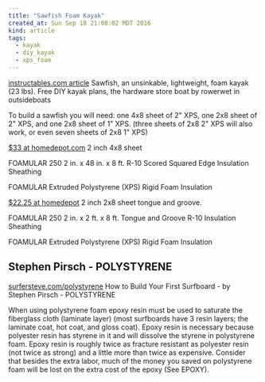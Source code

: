 ```yaml
---
title: "Sawfish Foam Kayak"
created_at: Sun Sep 18 21:08:02 MDT 2016
kind: article
tags:
  - kayak
  - diy_kayak
  - xps_foam
---
```


<a href="http://www.instructables.com/id/Sawfish-foam-kayak-build-a-funtional-light-wieght-/" target="_blank">instructables.com article</a>
Sawfish, an unsinkable, lightweight, foam kayak (23 lbs). Free DIY kayak plans, the hardware store boat by rowerwet in outsideboats

To build a sawfish you will need: one 4x8 sheet of 2" XPS, one 2x8
sheet of 2" XPS, and one 2x8 sheet of 1" XPS. (three sheets of 2x8 2"
XPS will also work, or even seven sheets of 2x8 1" XPS)

<a href="http://www.homedepot.com/p/Owens-Corning-FOAMULAR-250-2-in-x-48-in-x-8-ft-R-10-Scored-Squared-Edge-Insulation-Sheathing-52DD/202085962" target="_blank">$33 at homedepot.com</a>
2 inch 4x8 sheet

FOAMULAR 250 2 in. x 48 in. x 8 ft. R-10 Scored Squared Edge Insulation Sheathing

FOAMULAR Extruded Polystyrene (XPS) Rigid Foam Insulation 

<a href="http://www.homedepot.com/p/Owens-Corning-FOAMULAR-250-2-in-x-2-ft-x-8-ft-Tongue-and-Groove-R-10-Insulation-Sheathing-24DD/100320335" target="_blank">$22.25 at homedepot</a>
2 inch 2x8 sheet tongue and groove.

FOAMULAR 250 2 in. x 2 ft. x 8 ft. Tongue and Groove R-10 Insulation Sheathing

FOAMULAR Extruded Polystyrene (XPS) Rigid Foam Insulation 

## Stephen Pirsch - POLYSTYRENE

<a href="http://www.surfersteve.com/polystyrene.htm" target="_blank">surfersteve.com/polystyrene</a>
How to Build Your First Surfboard - by Stephen Pirsch - POLYSTYRENE

When using polystyrene foam epoxy resin must be used to saturate the
fiberglass cloth (laminate layer) (most surfboards have 3 resin layers;
the laminate coat, hot coat, and gloss coat).  Epoxy resin is necessary
because polyester resin has styrene in it and will dissolve the styrene
in polystyrene foam.  Epoxy resin is roughly twice as fracture resistant
as polyester resin (not twice as strong) and a little more than twice
as expensive.  Consider that besides the extra labor, much of the money
you saved on polystyrene foam will be lost on the extra cost of the epoxy
(See EPOXY).

<!--
html boilerplate
<a href="" target="_blank"></a>
<a name=""></a>
<img src="" width="400px">
<ul>
  <li></li>
</ul>
<pre>
</pre>
<pre><code>
</code></pre>
<math xmlns='http://www.w3.org/1998/Math/MathML' display='block'>
</math>
-->
